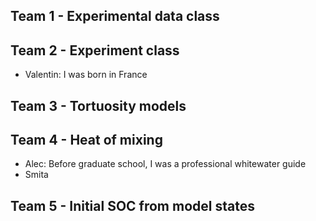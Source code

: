 ## Team 1 - Experimental data class

## Team 2 - Experiment class

- Valentin: I was born in France

## Team 3 - Tortuosity models

## Team 4 - Heat of mixing
- Alec: Before graduate school, I was a professional whitewater guide
- Smita 
## Team 5 - Initial SOC from model states
